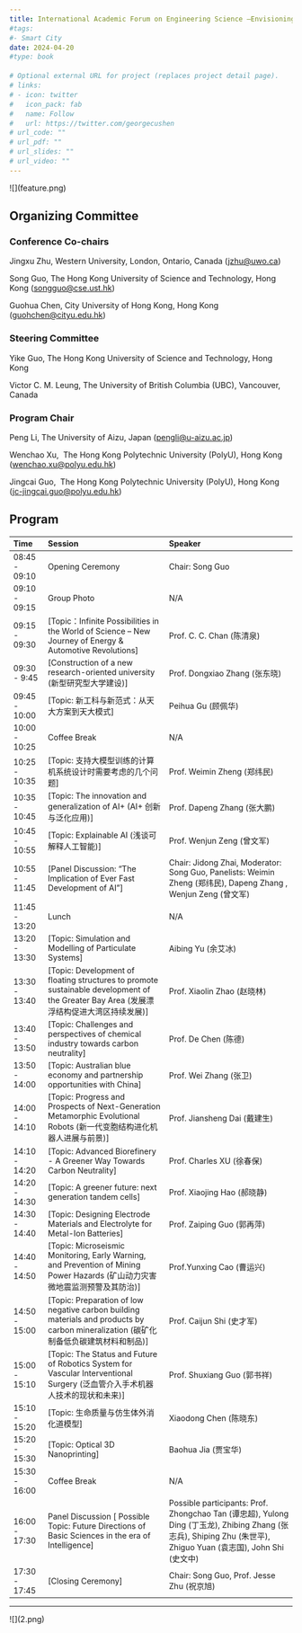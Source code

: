 ```yaml
---
title: International Academic Forum on Engineering Science —Envisioning the Future Development of Science and Technology 
#tags:
#- Smart City
date: 2024-04-20
#type: book

# Optional external URL for project (replaces project detail page).
# links:
# - icon: twitter
#   icon_pack: fab
#   name: Follow
#   url: https://twitter.com/georgecushen
# url_code: ""
# url_pdf: ""
# url_slides: ""
# url_video: ""
---
```



<!--more-->![](feature.png)

## Organizing Committee

### Conference Co-chairs 
Jingxu Zhu, Western University, London, Ontario, Canada (jzhu@uwo.ca)

Song Guo, The Hong Kong University of Science and Technology, Hong Kong (songguo@cse.ust.hk)

Guohua Chen, City University of Hong Kong, Hong Kong (guohchen@cityu.edu.hk)

### Steering Committee
Yike Guo, The Hong Kong University of Science and Technology, Hong Kong

Victor C. M. Leung, The University of British Columbia (UBC), Vancouver, Canada 

### Program Chair
Peng Li, The University of Aizu, Japan (pengli@u-aizu.ac.jp)

Wenchao Xu,  The Hong Kong Polytechnic University (PolyU), Hong Kong (wenchao.xu@polyu.edu.hk)

Jingcai Guo,  The Hong Kong Polytechnic University (PolyU), Hong Kong (jc-jingcai.guo@polyu.edu.hk)

## Program 

| Time          | Session                                                      | Speaker                         |
| :------------ | :----------------------------------------------------------- | :------------------------------ |
| 08:45 - 09:10 | Opening Ceremony                                              |Chair: Song Guo|
| 09:10 - 09:15 | Group Photo  |N/A|
| 09:15 - 09:30 | [Topic：Infinite Possibilities in the World of Science – New Journey of Energy & Automotive Revolutions] | Prof. C. C. Chan (陈清泉)          |
| 09:30 - 9:45 | [Construction of a new research-oriented university (新型研究型大学建设)]| Prof. Dongxiao Zhang (张东晓)               |
| 09:45 - 10:00 | [Topic: 新工科与新范式：从天大方案到天大模式] | Peihua Gu (顾佩华)               |
| 10:00 - 10:25 | Coffee Break | N/A                |
| 10:25 - 10:35 | [Topic: 支持大模型训练的计算机系统设计时需要考虑的几个问题] | Prof. Weimin Zheng (郑纬民)            | 
| 10:35 - 10:45 | [Topic: The innovation and generalization of AI+ (AI+ 创新与泛化应用)] | Prof. Dapeng Zhang (张大鹏)                   |
| 10:45 - 10:55 | [Topic: Explainable AI (浅谈可解释人工智能)] | Prof. Wenjun Zeng (曾文军)                  |
| 10:55 - 11:45 | [Panel Discussion: “The Implication of Ever Fast Development of AI”] |Chair: Jidong Zhai, Moderator: Song Guo, Panelists: Weimin Zheng (郑纬民), Dapeng Zhang , Wenjun Zeng (曾文军)  |
| 11:45 - 13:20 | Lunch | N/A           |
| 13:20 - 13:30 | [Topic: Simulation and Modelling of Particulate Systems] | Aibing Yu (余艾冰)          |
| 13:30 - 13:40 | [Topic: Development of floating structures to promote sustainable development of the Greater Bay Area (发展漂浮结构促进大湾区持续发展)] | Prof. Xiaolin Zhao (赵晓林)                  |
| 13:40 - 13:50 | [Topic: Challenges and perspectives of chemical industry towards carbon neutrality] |  Prof. De Chen (陈德)            |
| 13:50 - 14:00 | [Topic: Australian blue economy and partnership opportunities with China] | Prof. Wei Zhang (张卫)           |
| 14:00 - 14:10 | [Topic: Progress and Prospects of Next-Generation Metamorphic Evolutional Robots (新一代变胞结构进化机器人进展与前景)] | Prof. Jiansheng Dai (戴建生)|
| 14:10 - 14:20 | [Topic: Advanced Biorefinery - A Greener Way Towards Carbon Neutrality] | Prof. Charles XU (徐春保)           |
| 14:20 - 14:30 | [Topic: A greener future: next generation tandem cells] | Prof. Xiaojing Hao (郝晓静)          |
| 14:30 - 14:40 | [Topic: Designing Electrode Materials and Electrolyte for Metal-Ion Batteries] | Prof. Zaiping Guo (郭再萍) |
| 14:40 - 14:50 | [Topic: Microseismic Monitoring, Early Warning, and Prevention of Mining Power Hazards (矿山动力灾害微地震监测预警及其防治)]| Prof.Yunxing Cao (曹运兴)  |     
| 14:50 - 15:00 |   [Topic: Preparation of low negative carbon building materials and products by carbon mineralization (碳矿化制备低负碳建筑材料和制品)] | Prof. Caijun Shi (史才军)  |
| 15:00 - 15:10 | [Topic: The Status and Future of Robotics System for Vascular Interventional Surgery (泛血管介入手术机器人技术的现状和未来)] | Prof. Shuxiang Guo (郭书祥)          |
| 15:10 - 15:20 | [Topic: 生命质量与仿生体外消化道模型] | Xiaodong Chen (陈晓东)  | 
| 15:20 - 15:30 | [Topic: Optical 3D Nanoprinting] | Baohua Jia (贾宝华) |
| 15:30 - 16:00 | Coffee Break | N/A |  
| 16:00 - 17:30 | Panel Discussion [ Possible Topic: Future Directions of Basic Sciences in the era of Intelligence] | Possible participants: Prof. Zhongchao Tan (谭忠超), Yulong Ding (丁玉龙), Zhibing Zhang (张志兵),  Shiping Zhu (朱世平), Zhiguo Yuan (袁志国), John Shi (史文中) 
| 17:30 - 17:45 | [Closing Ceremony] | Chair: Song Guo, Prof. Jesse Zhu (祝京旭)|
---
<!--more-->![](2.png)
